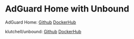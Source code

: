 # AdGuard Home with Unbound
AdGuard Home: [Github](https://github.com/AdguardTeam/AdGuardHome) [DockerHub](https://hub.docker.com/r/adguard/adguardhome)

klutchell/unbound: [Github](https://github.com/klutchell/unbound-docker) [DockerHub](https://hub.docker.com/r/klutchell/unbound)
